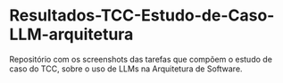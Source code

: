# Resultados-TCC-Estudo-de-Caso-LLM-arquitetura
Repositório com os screenshots das tarefas que compõem o estudo de caso do TCC, sobre o uso de LLMs na Arquitetura de Software.
